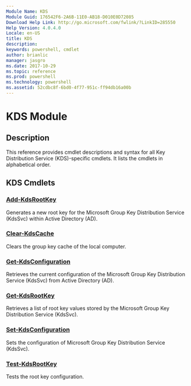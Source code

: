 ```yaml
---
Module Name: KDS
Module Guid: 176542F6-2A6B-11E0-AB18-D010E0D72085
Download Help Link: http://go.microsoft.com/fwlink/?LinkID=285550
Help Version: 4.0.4.0
Locale: en-US
title: KDS
description: 
keywords: powershell, cmdlet
author: brianlic
manager: jasgro
ms.date: 2017-10-29
ms.topic: reference
ms.prod: powershell
ms.technology: powershell
ms.assetid: 52cdbc8f-6bd0-4f77-951c-ff94db16a00b
---
```


# KDS Module
## Description
This reference provides cmdlet descriptions and syntax for all Key Distribution Service (KDS)-specific cmdlets. It lists the cmdlets in alphabetical order.

## KDS Cmdlets
### [Add-KdsRootKey](./Add-KdsRootKey.md)
Generates a new root key for the Microsoft Group Key Distribution Service (KdsSvc) within Active Directory (AD).

### [Clear-KdsCache](./Clear-KdsCache.md)
Clears the group key cache of the local computer.

### [Get-KdsConfiguration](./Get-KdsConfiguration.md)
Retrieves the current configuration of the Microsoft Group Key Distribution Service (KdsSvc) from Active Directory (AD).

### [Get-KdsRootKey](./Get-KdsRootKey.md)
Retrieves a list of root key values stored by the Microsoft Group Key Distribution Service (KdsSvc).

### [Set-KdsConfiguration](./Set-KdsConfiguration.md)
Sets the configuration of Microsoft Group Key Distribution Service (KdsSvc).

### [Test-KdsRootKey](./Test-KdsRootKey.md)
Tests the root key configuration.

